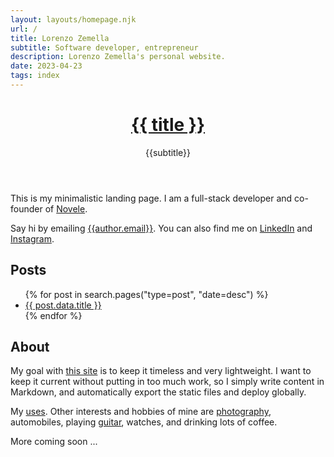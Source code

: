 ```yaml
---
layout: layouts/homepage.njk
url: /
title: Lorenzo Zemella
subtitle: Software developer, entrepreneur
description: Lorenzo Zemella's personal website.
date: 2023-04-23
tags: index
---
```


<header>

<h1><a href="/" class="text-inherit no-underline">{{ title }}</a></h1>

<p class="subtitle">{{subtitle}}</p>

</header>

<section>

This is my minimalistic landing page. I am a full-stack developer and co-founder of [Novele]({{links.Novele}}). 

Say hi by emailing [{{author.email}}](mailto:{{author.email}}). You can also find me on [LinkedIn]({{author.x.social.linkedin}}) and [Instagram]({{author.x.social.instagram}}). 

</section><section>

## Posts

<ul class="pt-4">
{% for post in search.pages("type=post", "date=desc") %}
  <li>
      <a href="{{post.data.url}}">{{ post.data.title }}</a>
  </li>
{% endfor %}
</ul>

</section><section>

## About

My goal with [this site](/about/) is to keep it timeless and very lightweight. I want to keep it current without putting in too much work, so I simply write content in Markdown, and automatically export the static files and deploy globally. 

My [uses](/uses/). Other interests and hobbies of mine are [photography](/photography/), automobiles, playing [guitar](guitar), watches, and drinking lots of coffee. 

<!-- Some useful facts and [references](/references/). Hopefully they are also useful to you.  -->

More coming soon ... 

</section>